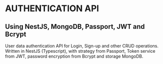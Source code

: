 # AUTHENTICATION API
## Using NestJS, MongoDB, Passport, JWT and Bcrypt

User data authentication API for Login, Sign-up and other CRUD operations. Written in NestJS (Typescript), with strategy from Passport, Token service from JWT, password encryption from Bcrypt and storage MongoDB.

